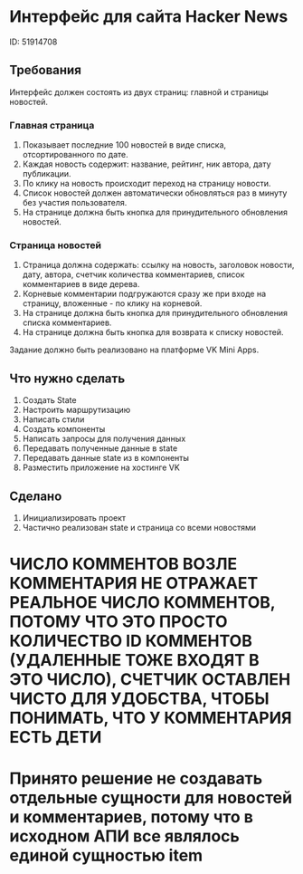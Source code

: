 # Интерфейс для сайта Hacker News #

ID: 51914708

## Требования ##

Интерфейс должен состоять из двух страниц: главной и страницы новостей.
### Главная страница ###

1. Показывает последние 100 новостей в виде списка, отсортированного по дате.
2. Каждая новость содержит: название, рейтинг, ник автора, дату публикации.
3. По клику на новость происходит переход на страницу новости.
4. Список новостей должен автоматически обновляться раз в минуту без участия пользователя.
5. На странице должна быть кнопка для принудительного обновления новостей.

### Страница новостей  ###

1. Страница должна содержать: ссылку на новость, заголовок новости,
дату, автора, счетчик количества комментариев, список комментариев в виде дерева.
2. Корневые комментарии подгружаются сразу же при входе на страницу, вложенные - по клику на корневой.
3. На странице должна быть кнопка для принудительного обновления списка комментариев.
4. На странице должна быть кнопка для возврата к списку новостей.

Задание должно быть реализовано на платформе VK Mini Apps.

## Что нужно сделать  ##

1. Создать State
2. Настроить маршрутизацию
3. Написать стили
4. Создать компоненты
5. Написать запросы для получения данных
6. Передавать полученные данные в state
7. Передавать данные state из в компоненты
8. Разместить приложение на хостинге VK

## Сделано  ##

1. Инициализировать проект
2. Частично реализован state и страница со всеми новостями

# ЧИСЛО КОММЕНТОВ ВОЗЛЕ КОММЕНТАРИЯ НЕ ОТРАЖАЕТ РЕАЛЬНОЕ ЧИСЛО КОММЕНТОВ, ПОТОМУ ЧТО ЭТО ПРОСТО КОЛИЧЕСТВО ID КОММЕНТОВ (УДАЛЕННЫЕ ТОЖЕ ВХОДЯТ В ЭТО ЧИСЛО), СЧЕТЧИК ОСТАВЛЕН ЧИСТО ДЛЯ УДОБСТВА, ЧТОБЫ ПОНИМАТЬ, ЧТО У КОММЕНТАРИЯ ЕСТЬ ДЕТИ 

# Принято решение не создавать отдельные сущности для новостей и комментариев, потому что в исходном АПИ все являлось единой сущностью item
